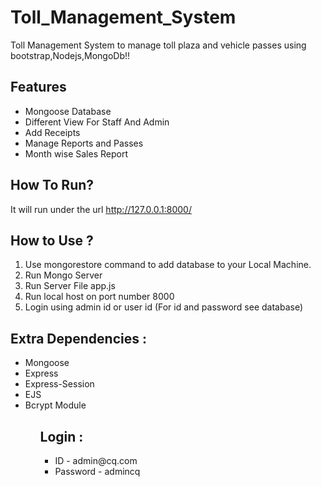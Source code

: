 # Toll_Management_System
Toll Management System to manage toll plaza and vehicle passes using bootstrap,Nodejs,MongoDb!!

## Features
<ul>
  <li>Mongoose Database</li>
  <li>Different View For Staff And Admin</li> 
  <li>Add Receipts</li>
  <li>Manage Reports and Passes</li>
  <li>Month wise Sales Report</li>
</ul>

## How To Run?
It will run under the url http://127.0.0.1:8000/

## How to Use ?
<ol type="number">
<li>Use mongorestore command to add database to your Local Machine.</li>
<li>Run Mongo Server</li>
<li>Run Server File app.js</li>
<li>Run local host on port number 8000</li>
<li>Login using admin id or user id (For id and password see database)</li>
</ol>

## Extra Dependencies :

<ul>
  <li>Mongoose</li>
  <li>Express</li>
  <li>Express-Session</li>
  <li>EJS</li>
  <li>Bcrypt Module</li>
<ul>

## Login :

<ul>
  <li> ID - admin@cq.com </li>
  <li> Password - admincq </li>
</ul>

